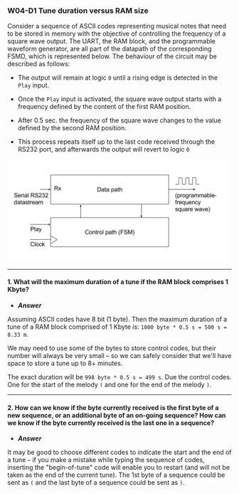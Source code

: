 ### W04-D1 Tune duration versus RAM size


Consider a sequence of ASCII codes representing musical notes that need to be stored in memory with the objective of controlling the frequency of a square wave output. The UART, the RAM block, and the programmable waveform generator, are all part of the datapath of the corresponding FSMD, which is represented below. The behaviour of the circuit may be described as follows:

* The output will remain at logic `0` until a rising edge is detected in the `Play` input.

* Once the `Play` input is activated, the square wave output starts with a frequency defined by the content of the first RAM position.

* After 0.5 sec. the frequency of the square wave changes to the value defined by the second RAM position.

* This process repeats itself up to the last code received through the RS232 port, and afterwards the output will revert to logic `0`

<img src="/Resources/images/w4d1.png" alt="drawing" width="500"/>


----

#### 1. What will the maximum duration of a tune if the RAM block comprises 1 Kbyte?

- ***Answer***

Assuming ASCII codes have 8 bit (1 byte). Then the maximum duration of a tune of a RAM block comprised of 1 Kbyte is: `1000 byte * 0.5 s = 500 s = 8.33 m`.

We may need to use some of the bytes to store control codes, but their number will always be very small – so we can safely consider that we'll have space to store a tune up to 8+ minutes.

 The exact duration will be `998 byte * 0.5 s = 499 s`. Due the control codes. One for the start of the melody `(` and one for the end of the melody `)`.


----
#### 2. How can we know if the byte currently received is the first byte of a new sequence, or an additional byte of an on-going sequence? How can we know if the byte currently received is the last one in a sequence?

- ***Answer***

It may be good to choose different codes to indicate the start and the end of a tune – if you make a mistake while typing the sequence of codes, inserting the "begin-of-tune" code will enable you to restart (and will not be taken as the end of the current tune). The 1st byte of a sequence could be sent as `(` and the last byte of a sequence could be sent as `)`.

